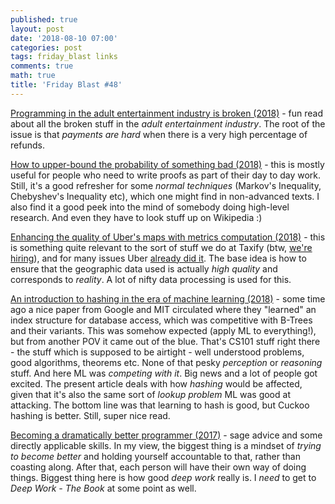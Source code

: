 ```yaml
---
published: true
layout: post
date: '2018-08-10 07:00'
categories: post
tags: friday_blast links
comments: true
math: true
title: 'Friday Blast #48'
---
```

[Programming in the adult entertainment industry is broken (2018)](https://dev.to/jwoertink/programming-in-the-adult-entertainment-industry-is-broken-hgn) - fun read about all the broken stuff in the _adult entertainment industry_. The root of the issue is that _payments are hard_ when there is a very high percentage of refunds.

[How to upper-bound the probability of something bad (2018)](https://www.scottaaronson.com/blog/?p=3712) - this is mostly useful for people who need to write proofs as part of their day to day work. Still, it's a good refresher for some _normal techniques_ (Markov's Inequality, Chebyshev's Inequality etc), which one might find in non-advanced texts. I also find it a good peek into the mind of somebody doing high-level research. And even they have to look stuff up on Wikipedia :)

[Enhancing the quality of Uber's maps with metrics computation (2018)](https://eng.uber.com/maps-metrics-computation/) - this is something quite relevant to the sort of stuff we do at Taxify (btw, [we're hiring](https://taxify.eu/careers/)), and for many issues Uber [already did it](https://knowyourmeme.com/memes/the-simpsons-did-it). The base idea is how to ensure that the geographic data used is actually _high quality_ and corresponds to _reality_. A lot of nifty data processing is used for this.

[An introduction to hashing in the era of machine learning (2018)](https://blog.bradfieldcs.com/an-introduction-to-hashing-in-the-era-of-machine-learning-6039394549b0) - some time ago a nice paper from Google and MIT circulated where they "learned" an index structure for database access, which was competitive with B-Trees and their variants. This was somehow expected (apply ML to everything!), but from another POV it came out of the blue. That's CS101 stuff right there - the stuff which is supposed to be airtight - well understood problems, good algorithms, theorems etc. None of that pesky _perception_ or _reasoning_ stuff. And here ML was _competing with it_. Big news and a lot of people got excited. The present article deals with how _hashing_ would be affected, given that it's also the same sort of _lookup problem_ ML was good at attacking. The bottom line was that learning to hash is good, but Cuckoo hashing is better. Still, super nice read.

[Becoming a dramatically better programmer (2017)](https://recurse.henrystanley.com/post/better/) - sage advice and some directly applicable skills. In my view, the biggest thing is a mindset of _trying to become better_ and holding yourself accountable to that, rather than coasting along. After that, each person will have their own way of doing things. Biggest thing here is how good _deep work_ really is. I _need_ to get to _Deep Work - The Book_ at some point as well.

